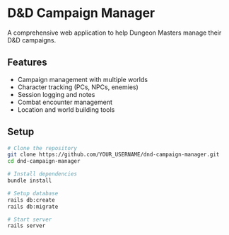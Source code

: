 # D&D Campaign Manager

A comprehensive web application to help Dungeon Masters manage their D&D campaigns.

## Features
- Campaign management with multiple worlds
- Character tracking (PCs, NPCs, enemies)
- Session logging and notes
- Combat encounter management
- Location and world building tools

## Setup
```bash
# Clone the repository
git clone https://github.com/YOUR_USERNAME/dnd-campaign-manager.git
cd dnd-campaign-manager

# Install dependencies
bundle install

# Setup database
rails db:create
rails db:migrate

# Start server
rails server
